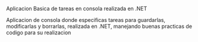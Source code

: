 Aplicacion Basica de tareas en consola realizada en .NET

Aplicacion de consola donde especificas tareas para guardarlas, modificarlas y borrarlas, realizada en .NET, manejando buenas practicas de codigo para su realizacion 
